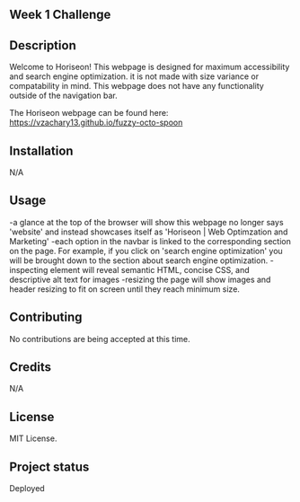 ## Week 1 Challenge

## Description

Welcome to Horiseon! This webpage is designed for maximum accessibility and search engine optimization. it is not made with size variance or compatability in mind. This webpage does not have any functionality outside of the navigation bar.

The Horiseon webpage can be found here: https://vzachary13.github.io/fuzzy-octo-spoon

## Installation

N/A

## Usage
-a glance at the top of the browser will show this webpage no longer says 'website' and instead showcases itself as 'Horiseon | Web Optimzation and Marketing'
-each option in the navbar is linked to the corresponding section on the page. For example, if you click on 'search engine optimization' you will be brought down to the section about search engine optimization.
-inspecting element will reveal semantic HTML, concise CSS, and descriptive alt text for images
-resizing the page will show images and header resizing to fit on screen until they reach minimum size.

## Contributing

No contributions are being accepted at this time.

## Credits

N/A

## License

MIT License.

## Project status

Deployed
